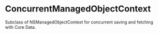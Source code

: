 ConcurrentManagedObjectContext
==============================

Subclass of NSManagedObjectContext for concurrent saving and fetching with Core Data.